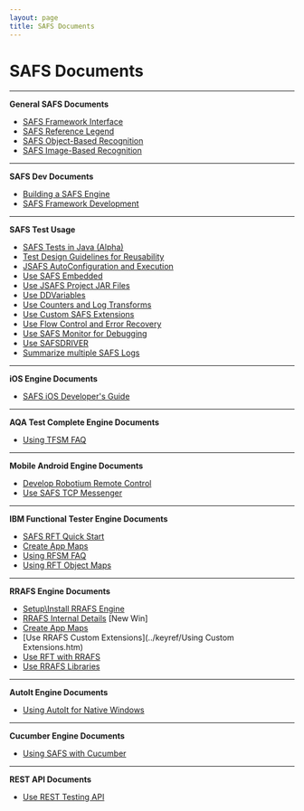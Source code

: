 ```yaml
---
layout: page
title: SAFS Documents
---
```


# SAFS Documents

---

**General SAFS Documents**

- [SAFS Framework Interface](../keyref/JSAFSFrameworkContent.htm)
- [SAFS Reference Legend](../keyref/SAFSReferenceKey.htm)
- [SAFS Object-Based Recognition](../keyref/SAFSComponentRecognition.htm)
- [SAFS Image-Based Recognition](../keyref/SAFSImageBasedRecognition.htm)

---

**SAFS Dev Documents**

- [Building a SAFS Engine](../keyref/SAFSEngineDetails.htm)
- [SAFS Framework Development](../keyref/SAFSFramework.htm)

---

**SAFS Test Usage**

- [SAFS Tests in Java (Alpha)](../keyref/UsingJSAFS.htm)
- [Test Design Guidelines for Reusability](../keyref/TestDesignGuidelines.htm)
- [JSAFS AutoConfiguration and Execution](../keyref/UsingJSAFSAutoConfiguration.htm)
- [Use SAFS Embedded](../keyref/UsingSAFSEmbedded.htm)
- [Use JSAFS Project JAR Files](../keyref/UsingJSAFSProjectJARS.htm)
- [Use DDVariables](../keyref/UsingDDVariables.htm)
- [Use Counters and Log Transforms](../keyref/UsingCounters.htm)
- [Use Custom SAFS Extensions](../keyref/UsingCustomSAFSExtensions.htm)
- [Use Flow Control and Error Recovery](../keyref/UsingFlowControl.htm)
- [Use SAFS Monitor for Debugging](../keyref/UsingSAFSMonitor.htm)
- [Use SAFSDRIVER](../keyref/UsingSAFSDRIVER.htm)
- [Summarize multiple SAFS Logs](../keyref/UsingMultiLogResults.htm)

---

**iOS Engine Documents**

- [SAFS iOS Developer's Guide](../keyref/SAFSIOSDevelopersGuide.htm)

---

**AQA Test Complete Engine Documents**

- [Using TFSM FAQ](../keyref/TFSMFAQ.htm)

---

**Mobile Android Engine Documents**

- [Develop Robotium Remote Control](../keyref/SAFSRobotiumDevelopment.htm)
- [Use SAFS TCP Messenger](../keyref/UsingSAFSTCPMessenger.htm)

---

**IBM Functional Tester Engine Documents**

- [SAFS RFT Quick Start](../keyref/SAFSQuickStart.htm)
- [Create App Maps](../keyref/CreateRFTAppMaps.htm)
- [Using RFSM FAQ](../keyref/RFSMFAQ.htm)
- [Using RFT Object Maps](../keyref/UsingRFTObjectMaps.htm)

---

**RRAFS Engine Documents**

- [Setup\Install RRAFS Engine](../keyref/DDEngineSetup.htm)
- [RRAFS Internal Details](../keyref/RRAFS_Details_Index.htm) [New Win] 
- [Create App Maps](../keyref/CreateAppMap.htm)
- [Use RRAFS Custom Extensions](../keyref/Using Custom Extensions.htm)
- [Use RFT with RRAFS](../keyref/UsingRobotJ.htm)
- [Use RRAFS Libraries](../keyref/SQABasicLibraries.htm)

---

**AutoIt Engine Documents**

- [Using AutoIt for Native Windows](../keyref/UsingAutoIT.htm)

---

**Cucumber Engine Documents**

- [Using SAFS with Cucumber](../keyref/UsingCucumberJVM.htm)

---

**REST API Documents**

- [Use REST Testing API](../keyref/UsingSAFSRestTesting.htm)
